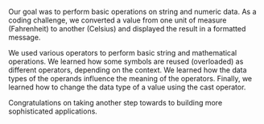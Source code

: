 Our goal was to perform basic operations on string and numeric data.  As a coding challenge, we converted a value from one unit of measure (Fahrenheit) to another (Celsius) and displayed the result in a formatted message.

We used various operators to perform basic string and mathematical operations.  We learned how some symbols are reused (overloaded) as different operators, depending on the context.  We learned how the data types of the operands influence the meaning of the operators.  Finally, we learned how to change the data type of a value using the cast operator.

Congratulations on taking another step towards to building more sophisticated applications.